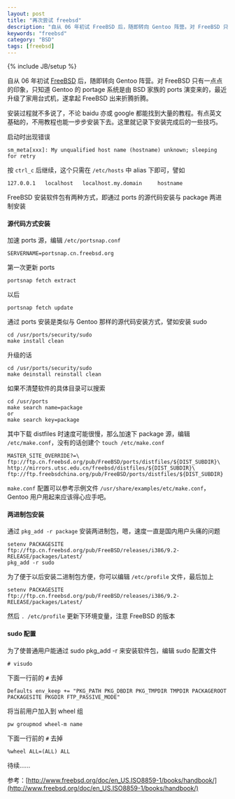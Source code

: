 ```yaml
---
layout: post
title: "再次尝试 freebsd"
description: "自从 06 年初试 FreeBSD 后，随即转向 Gentoo 阵营。对 FreeBSD 只有一点点的印象，只知道 Gentoo 的 po   rtage 系统是由 BSD 家族的 ports 演变来的，最近升级了家用台式机，遂拿起 FreeBSD 出来折腾折腾。"
keywords: "freebsd"
category: "BSD"
tags: [freebsd]
---
```

{% include JB/setup %}

自从 06 年初试 [FreeBSD](http://www.freebsd.org) 后，随即转向 Gentoo 阵营。对 FreeBSD 只有一点点的印象，只知道 Gentoo 的 portage 系统是由 BSD 家族的 ports 演变来的，最近升级了家用台式机，遂拿起 FreeBSD 出来折腾折腾。

安装过程就不多说了，不论 baidu 亦或 google 都能找到大量的教程。有点英文基础的，不用教程也能一步步安装下去。这里就记录下安装完成后的一些技巧。

启动时出现错误

    sm_meta[xxx]: My unqualified host name (hostname) unknown; sleeping for retry

<!-- more -->
按 `ctrl_c` 后继续，这个只需在 `/etc/hosts` 中 alias 下即可，譬如

    127.0.0.1   localhost   localhost.my.domain     hostname

FreeBSD 安装软件包有两种方式，即通过 ports 的源代码安装与 package 两进制安装

#### 源代码方式安装

加速 ports 源，编辑 `/etc/portsnap.conf`

    SERVERNAME=portsnap.cn.freebsd.org

第一次更新 ports

    portsnap fetch extract

以后

    portsnap fetch update

通过 ports 安装是类似与 Gentoo 那样的源代码安装方式，譬如安装 sudo

    cd /usr/ports/security/sudo
    make install clean

升级的话

    cd /usr/ports/security/sudo
    make deinstall reinstall clean

如果不清楚软件的具体目录可以搜索

    cd /usr/ports
    make search name=package
    or
    make search key=package

其中下载 distfiles 时速度可能很慢，那么加速下 package 源，编辑 `/etc/make.conf`，没有的话创建个 `touch /etc/make.conf`

    MASTER_SITE_OVERRIDE?=\
    ftp://ftp.cn.freebsd.org/pub/FreeBSD/ports/distfiles/${DIST_SUBDIR}\
    http://mirrors.utsc.edu.cn/freebsd/distfiles/${DIST_SUBDIR}\
    ftp://ftp.freebsdchina.org/pub/FreeBSD/ports/distfiles/${DIST_SUBDIR}

`make.conf` 配置可以参考示例文件 `/usr/share/examples/etc/make.conf`，Gentoo 用户用起来应该得心应手吧。

#### 两进制包安装

通过 `pkg_add -r package` 安装两进制包，嗯，速度一直是国内用户头痛的问题

    setenv PACKAGESITE ftp://ftp.cn.freebsd.org/pub/FreeBSD/releases/i386/9.2-RELEASE/packages/Latest/
    pkg_add -r sudo

为了便于以后安装二进制包方便，你可以编辑 `/etc/profile` 文件，最后加上

    setenv PACKAGESITE ftp://ftp.cn.freebsd.org/pub/FreeBSD/releases/i386/9.2-RELEASE/packages/Latest/

然后 `. /etc/profile` 更新下环境变量，注意 FreeBSD 的版本

#### sudo 配置

为了使普通用户能通过 sudo pkg_add -r 来安装软件包，编辑 sudo 配置文件

    # visudo

下面一行前的 `#` 去掉

    Defaults env_keep += "PKG_PATH PKG_DBDIR PKG_TMPDIR TMPDIR PACKAGEROOT PACKAGESITE PKGDIR FTP_PASSIVE_MODE"

将当前用户加入到 wheel 组

    pw groupmod wheel-m name

下面一行前的 `#` 去掉

    %wheel ALL=(ALL) ALL

待续......

参考：[http://www.freebsd.org/doc/en_US.ISO8859-1/books/handbook/](http://www.freebsd.org/doc/en_US.ISO8859-1/books/handbook/)
